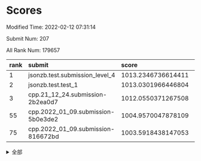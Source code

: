 # Scores

Modified Time: 2022-02-12 07:31:14

Submit Num: 207

All Rank Num: 179657

| rank |               submit               |       score        |       sigma        | pk_num |
| :--- | :--------------------------------- | :----------------- | :----------------- | :----- |
| 1    | jsonzb.test.submission_level_4     | 1013.2346736614411 | 0.8052291040913403 | 3470   |
| 2    | jsonzb.test.test_1                 | 1013.0301966446804 | 0.8261216171281962 | 3468   |
| 3    | cpp.21_12_24.submission-2b2ea0d7   | 1012.0550371267508 | 0.7755559888364579 | 3469   |
| 55   | cpp.2022_01_09.submission-5b0e3de2 | 1004.9570047878109 | 0.7244316117693353 | 3475   |
| 75   | cpp.2022_01_09.submission-816672bd | 1003.5918438147053 | 0.7163358840827884 | 3473   |


<details>
<summary>全部</summary>

| rank |                 submit                 |       score        |       sigma        | pk_num |
| :--- | :------------------------------------- | :----------------- | :----------------- | :----- |
| 1    | jsonzb.test.submission_level_4         | 1013.2346736614411 | 0.8052291040913403 | 3470   |
| 2    | jsonzb.test.test_1                     | 1013.0301966446804 | 0.8261216171281962 | 3468   |
| 3    | cpp.21_12_24.submission-2b2ea0d7       | 1012.0550371267508 | 0.7755559888364579 | 3469   |
| 4    | gobigger.level_3.submission_level_3_13 | 1011.5975126736708 | 0.77730363508465   | 3472   |
| 5    | gobigger.level_3.submission_level_3_40 | 1011.4148365470531 | 0.7958692400830734 | 3470   |
| 6    | gobigger.level_3.submission_level_3_7  | 1011.2442729952639 | 0.7575843495156481 | 3473   |
| 7    | gobigger.level_3.submission_level_3_20 | 1011.140484950502  | 0.7829898657791133 | 3468   |
| 8    | gobigger.level_3.submission_level_3_38 | 1011.1001720538692 | 0.7790618598658261 | 3470   |
| 9    | gobigger.level_3.submission_level_3_21 | 1011.0842681349329 | 0.7626964443267045 | 3472   |
| 10   | gobigger.level_3.submission_level_3_46 | 1011.0730608634469 | 0.7611899128563283 | 3465   |
| 11   | gobigger.level_3.submission_level_3_44 | 1010.8629243193599 | 0.7693639377385734 | 3472   |
| 12   | gobigger.level_3.submission_level_3_26 | 1010.5700498969311 | 0.7459340174426697 | 3472   |
| 13   | gobigger.level_3.submission_level_3_48 | 1010.540362066893  | 0.7675750849030925 | 3471   |
| 14   | gobigger.level_3.submission_level_3_28 | 1010.4800384971211 | 0.7628183898344436 | 3471   |
| 15   | gobigger.level_3.submission_level_3_11 | 1010.4514907991125 | 0.7710012409693188 | 3477   |
| 16   | gobigger.level_3.submission_level_3_45 | 1010.4133904305677 | 0.7656560166339279 | 3472   |
| 17   | gobigger.level_3.submission_level_3_18 | 1010.4068014453002 | 0.7421882265663086 | 3469   |
| 18   | gobigger.level_3.submission_level_3_8  | 1010.3627011876346 | 0.741139475208517  | 3475   |
| 19   | gobigger.level_3.submission_level_3_41 | 1010.3493060327231 | 0.7660204344088037 | 3473   |
| 20   | gobigger.level_3.submission_level_3_17 | 1010.3489332932545 | 0.757423090559107  | 3470   |
| 21   | gobigger.level_3.submission_level_3_16 | 1010.3351514742998 | 0.7693963229403249 | 3468   |
| 22   | gobigger.level_3.submission_level_3_14 | 1010.2648499900416 | 0.7495609982727041 | 3472   |
| 23   | gobigger.level_3.submission_level_3_29 | 1010.1771077150795 | 0.7700911133121287 | 3473   |
| 24   | gobigger.level_3.submission_level_3_9  | 1010.1609750699917 | 0.7656401274492786 | 3471   |
| 25   | gobigger.level_3.submission_level_3_15 | 1010.0602897723002 | 0.752240147868722  | 3473   |
| 26   | gobigger.level_3.submission_level_3_32 | 1010.0516891655174 | 0.7614632360323587 | 3469   |
| 27   | gobigger.level_3.submission_level_3_35 | 1010.0345056907253 | 0.7742142510185903 | 3473   |
| 28   | gobigger.level_3.submission_level_3_2  | 1009.9598986087442 | 0.7527994712880443 | 3475   |
| 29   | gobigger.level_3.submission_level_3_19 | 1009.9398151209323 | 0.7621727064563177 | 3471   |
| 30   | gobigger.level_3.submission_level_3_31 | 1009.9183534476227 | 0.7657783368193918 | 3471   |
| 31   | gobigger.level_3.submission_level_3_30 | 1009.9062961249244 | 0.7792818621562554 | 3473   |
| 32   | gobigger.level_3.submission_level_3_39 | 1009.8944811932905 | 0.7557436583702746 | 3471   |
| 33   | gobigger.level_3.submission_level_3_42 | 1009.8605557676404 | 0.7580008307401737 | 3471   |
| 34   | gobigger.level_3.submission_level_3_27 | 1009.8169016650725 | 0.7440969745547066 | 3469   |
| 35   | gobigger.level_3.submission_level_3_37 | 1009.7996183735316 | 0.7446524615151489 | 3472   |
| 36   | gobigger.level_3.submission_level_3_43 | 1009.7193825874584 | 0.7425335233306295 | 3471   |
| 37   | gobigger.level_3.submission_level_3_5  | 1009.7133633107885 | 0.7664684644353421 | 3474   |
| 38   | gobigger.level_3.submission_level_3_1  | 1009.6167144528007 | 0.7572348778322744 | 3472   |
| 39   | gobigger.level_3.submission_level_3_3  | 1009.546480212406  | 0.7477789160412865 | 3472   |
| 40   | gobigger.level_3.submission_level_3_34 | 1009.5175818459878 | 0.7501618366406859 | 3473   |
| 41   | gobigger.level_3.submission_level_3_23 | 1009.3214559295554 | 0.7398321717851414 | 3471   |
| 42   | gobigger.level_3.submission_level_3_12 | 1009.2776159185198 | 0.7572471729626027 | 3472   |
| 43   | gobigger.level_3.submission_level_3_36 | 1009.2691219988974 | 0.7484246341212116 | 3475   |
| 44   | gobigger.level_3.submission_level_3_24 | 1009.2028774478379 | 0.7172839212952318 | 3469   |
| 45   | gobigger.level_3.submission_level_3_25 | 1009.182081993474  | 0.7301055519182535 | 3473   |
| 46   | gobigger.level_3.submission_level_3_6  | 1009.0824040052611 | 0.738624911622916  | 3470   |
| 47   | gobigger.level_3.submission_level_3_22 | 1008.989968799789  | 0.7663295507683952 | 3473   |
| 48   | gobigger.level_3.submission_level_3_49 | 1008.9436472984121 | 0.7406288103623346 | 3473   |
| 49   | gobigger.level_3.submission_level_3_4  | 1008.7175360050379 | 0.7448176035664957 | 3476   |
| 50   | gobigger.level_3.submission_level_3_0  | 1008.6006381102441 | 0.7373465029777653 | 3472   |
| 51   | gobigger.level_3.submission_level_3_10 | 1008.5090180853067 | 0.7409644600616075 | 3473   |
| 52   | gobigger.level_3.submission_level_3_47 | 1008.400621795792  | 0.7329537405216747 | 3473   |
| 53   | gobigger.level_3.submission_level_3_33 | 1007.9026588634972 | 0.7396038012598131 | 3467   |
| 54   | gobigger.level_1.submission_level_1_34 | 1005.5389442299729 | 0.7458812840119879 | 3468   |
| 55   | cpp.2022_01_09.submission-5b0e3de2     | 1004.9570047878109 | 0.7244316117693353 | 3475   |
| 56   | gobigger.level_1.submission_level_1_35 | 1004.6032898155837 | 0.7273132020475206 | 3469   |
| 57   | gobigger.level_1.submission_level_1_9  | 1004.370551635601  | 0.7166852592593552 | 3470   |
| 58   | gobigger.level_1.submission_level_1_19 | 1004.3108863422393 | 0.7184002145917536 | 3472   |
| 59   | gobigger.level_1.submission_level_1_36 | 1004.1869141983635 | 0.7124809392080185 | 3470   |
| 60   | gobigger.level_1.submission_level_1_5  | 1004.1316400615408 | 0.7196578039745198 | 3472   |
| 61   | gobigger.level_1.submission_level_1_20 | 1004.1212238746962 | 0.7172296683461693 | 3475   |
| 62   | gobigger.level_1.submission_level_1_37 | 1004.1188511855115 | 0.7114166607212443 | 3470   |
| 63   | gobigger.level_1.submission_level_1_30 | 1004.068790681406  | 0.719096253566445  | 3476   |
| 64   | gobigger.level_1.submission_level_1_16 | 1004.0505697426526 | 0.7237463343929826 | 3467   |
| 65   | gobigger.level_1.submission_level_1_22 | 1004.010270425366  | 0.7184261707136181 | 3467   |
| 66   | gobigger.level_1.submission_level_1_4  | 1003.9581542867605 | 0.7096761273167551 | 3470   |
| 67   | gobigger.level_1.submission_level_1_39 | 1003.949242817555  | 0.7258236042750638 | 3475   |
| 68   | gobigger.level_1.submission_level_1_21 | 1003.9449122049588 | 0.7111274789586112 | 3472   |
| 69   | gobigger.level_1.submission_level_1_23 | 1003.9157139059022 | 0.7047017164720262 | 3467   |
| 70   | gobigger.level_1.submission_level_1_15 | 1003.9028861752683 | 0.7268369894355659 | 3471   |
| 71   | gobigger.level_1.submission_level_1_33 | 1003.7195254399034 | 0.7105578096934825 | 3470   |
| 72   | gobigger.level_1.submission_level_1_6  | 1003.6262132403084 | 0.7168027271854165 | 3468   |
| 73   | gobigger.level_1.submission_level_1_28 | 1003.6125715448296 | 0.7295270877923896 | 3471   |
| 74   | gobigger.level_1.submission_level_1_29 | 1003.6118355600572 | 0.7247795504603332 | 3468   |
| 75   | cpp.2022_01_09.submission-816672bd     | 1003.5918438147053 | 0.7163358840827884 | 3473   |
| 76   | gobigger.level_1.submission_level_1_8  | 1003.4642293966155 | 0.7155908289591777 | 3471   |
| 77   | gobigger.level_1.submission_level_1_11 | 1003.2958676405242 | 0.7115082141730487 | 3474   |
| 78   | gobigger.level_1.submission_level_1_14 | 1003.2828221794504 | 0.7122060860359078 | 3471   |
| 79   | gobigger.level_1.submission_level_1_48 | 1003.2770356247107 | 0.7282684997198322 | 3477   |
| 80   | gobigger.level_1.submission_level_1_45 | 1003.24014885287   | 0.7239817076832933 | 3469   |
| 81   | gobigger.level_1.submission_level_1_1  | 1003.1868155458808 | 0.720168246952443  | 3469   |
| 82   | gobigger.level_1.submission_level_1_47 | 1003.1776627167902 | 0.7283025250272946 | 3475   |
| 83   | gobigger.level_1.submission_level_1_10 | 1003.1588767759657 | 0.7299469158720053 | 3473   |
| 84   | gobigger.level_1.submission_level_1_3  | 1003.1560382388159 | 0.7205951005008917 | 3469   |
| 85   | gobigger.level_1.submission_level_1_43 | 1003.1221747363811 | 0.7216483891266668 | 3473   |
| 86   | gobigger.level_1.submission_level_1_18 | 1003.1201800887541 | 0.7095636624246734 | 3476   |
| 87   | gobigger.level_1.submission_level_1_41 | 1003.1056935527806 | 0.714361636445265  | 3472   |
| 88   | gobigger.level_1.submission_level_1_40 | 1003.1039221558286 | 0.7128523670635452 | 3470   |
| 89   | gobigger.level_1.submission_level_1_25 | 1003.0131780207029 | 0.7170764065266092 | 3469   |
| 90   | gobigger.level_1.submission_level_1_32 | 1002.8148782331392 | 0.7193717354835819 | 3474   |
| 91   | gobigger.level_1.submission_level_1_24 | 1002.7984985426    | 0.7104464053573173 | 3474   |
| 92   | gobigger.level_1.submission_level_1_49 | 1002.646767863184  | 0.7088148597815526 | 3468   |
| 93   | gobigger.level_1.submission_level_1_31 | 1002.6203851794505 | 0.7067407492828552 | 3470   |
| 94   | gobigger.level_1.submission_level_1_38 | 1002.4458109875546 | 0.7182008373979482 | 3469   |
| 95   | gobigger.level_1.submission_level_1_44 | 1002.3960274709987 | 0.7284715610731538 | 3473   |
| 96   | gobigger.level_1.submission_level_1_46 | 1002.3955546122163 | 0.7206853386271351 | 3474   |
| 97   | gobigger.level_1.submission_level_1_13 | 1002.2838712423301 | 0.7173476146027028 | 3474   |
| 98   | gobigger.level_1.submission_level_1_26 | 1002.2765054946457 | 0.7107008259670663 | 3466   |
| 99   | gobigger.level_1.submission_level_1_0  | 1002.2682655922166 | 0.7147864320903375 | 3475   |
| 100  | gobigger.level_1.submission_level_1_27 | 1002.1683908721352 | 0.721867051283678  | 3471   |
| 101  | gobigger.level_1.submission_level_1_2  | 1002.1016224625329 | 0.7131821707556342 | 3472   |
| 102  | gobigger.level_1.submission_level_1_42 | 1002.0355501701223 | 0.7060465444196998 | 3473   |
| 103  | gobigger.level_1.submission_level_1_17 | 1001.9801205668417 | 0.704118605660729  | 3476   |
| 104  | gobigger.level_1.submission_level_1_12 | 1001.970354974217  | 0.7253256050953549 | 3473   |
| 105  | gobigger.level_1.submission_level_1_7  | 1001.6377123635494 | 0.7094572853167372 | 3469   |
| 106  | gobigger.random.submission_random_7    | 997.737997496729   | 0.7076912289606949 | 3473   |
| 107  | gobigger.random.submission_random_15   | 997.6017472462884  | 0.7166138334129204 | 3472   |
| 108  | gobigger.random.submission_random_2    | 997.3014485944268  | 0.7041552993918919 | 3474   |
| 109  | gobigger.random.submission_random_36   | 997.1768289244741  | 0.6979701390337886 | 3476   |
| 110  | gobigger.random.submission_random_0    | 996.9635205618193  | 0.6975300432656342 | 3473   |
| 111  | gobigger.random.submission_random_5    | 996.9267319210297  | 0.7137790034973098 | 3468   |
| 112  | gobigger.random.submission_random_24   | 996.8858381371479  | 0.7154655549128909 | 3468   |
| 113  | gobigger.random.submission_random_13   | 996.8703017299168  | 0.7245589238825085 | 3472   |
| 114  | gobigger.random.submission_random_16   | 996.8098787735532  | 0.7017240479584567 | 3468   |
| 115  | gobigger.random.submission_random_39   | 996.8043970239728  | 0.703870974553559  | 3478   |
| 116  | gobigger.random.submission_random_6    | 996.6759438819907  | 0.7095419451557734 | 3470   |
| 117  | gobigger.random.submission_random_3    | 996.5658297112794  | 0.7094062229826177 | 3472   |
| 118  | gobigger.random.submission_random_18   | 996.5136677106934  | 0.7188976951489591 | 3474   |
| 119  | gobigger.random.submission_random_48   | 996.5035088483602  | 0.7010235946604428 | 3469   |
| 120  | gobigger.random.submission_random_19   | 996.4664152819635  | 0.718578959953012  | 3471   |
| 121  | gobigger.random.submission_random_4    | 996.4252732125339  | 0.7074294085677052 | 3467   |
| 122  | gobigger.random.submission_random_29   | 996.409147470534   | 0.7107793006724109 | 3471   |
| 123  | gobigger.random.submission_random_1    | 996.2946820067942  | 0.7096396368047437 | 3467   |
| 124  | gobigger.random.submission_random_44   | 996.2239411258682  | 0.7186713831474386 | 3471   |
| 125  | gobigger.random.submission_random_33   | 996.2144848133611  | 0.7098651626189297 | 3476   |
| 126  | gobigger.random.submission_random_11   | 996.1635312930838  | 0.7142176777632087 | 3469   |
| 127  | gobigger.random.submission_random_32   | 996.0976281975184  | 0.7214338470702093 | 3473   |
| 128  | gobigger.random.submission_random_21   | 996.0714033184073  | 0.7030043585358472 | 3473   |
| 129  | gobigger.random.submission_random_35   | 995.990126623981   | 0.7088465176210341 | 3472   |
| 130  | gobigger.random.submission_random_30   | 995.9652329109348  | 0.7174710662729653 | 3473   |
| 131  | gobigger.random.submission_random_25   | 995.9351886012968  | 0.7079222313566145 | 3470   |
| 132  | gobigger.random.submission_random_43   | 995.9319071467761  | 0.7073859573714298 | 3476   |
| 133  | gobigger.random.submission_random_26   | 995.7743853552553  | 0.7109203091036167 | 3469   |
| 134  | gobigger.random.submission_random_28   | 995.7379212546969  | 0.7237539819626349 | 3473   |
| 135  | gobigger.random.submission_random_40   | 995.7348041027703  | 0.7167796906071469 | 3468   |
| 136  | gobigger.random.submission_random_23   | 995.7209558452827  | 0.7022659827217947 | 3471   |
| 137  | gobigger.random.submission_random_14   | 995.6767283722348  | 0.7139479510915064 | 3475   |
| 138  | gobigger.random.submission_random_37   | 995.6681295376513  | 0.7006080115592538 | 3471   |
| 139  | gobigger.random.submission_random_27   | 995.6138500692105  | 0.7110234326591333 | 3473   |
| 140  | gobigger.random.submission_random_22   | 995.528798355981   | 0.714494604715298  | 3474   |
| 141  | gobigger.random.submission_random_9    | 995.5147575703809  | 0.7110167363969717 | 3470   |
| 142  | gobigger.random.submission_random_17   | 995.4642625637845  | 0.699995326970604  | 3470   |
| 143  | gobigger.random.submission_random_8    | 995.4347900766809  | 0.710113311703383  | 3466   |
| 144  | gobigger.random.submission_random_45   | 995.416027343052   | 0.7198154680893882 | 3470   |
| 145  | gobigger.random.submission_random_41   | 995.3695116294941  | 0.7145892920581945 | 3472   |
| 146  | gobigger.random.submission_random_42   | 995.3590714393572  | 0.7093107488106815 | 3474   |
| 147  | gobigger.random.submission_random_49   | 995.2766531476573  | 0.7160806415048145 | 3474   |
| 148  | gobigger.random.submission_random_34   | 995.13844928128    | 0.722241865338553  | 3472   |
| 149  | gobigger.random.submission_random_47   | 995.0900962580898  | 0.7140159059718707 | 3476   |
| 150  | gobigger.random.submission_random_38   | 994.8948237721116  | 0.7144405701456298 | 3467   |
| 151  | gobigger.random.submission_random_10   | 994.8621036874388  | 0.7067357846291357 | 3471   |
| 152  | gobigger.random.submission_random_20   | 994.7119580253076  | 0.7081883289860299 | 3468   |
| 153  | gobigger.random.submission_random_46   | 994.3921204856624  | 0.7096042845806958 | 3472   |
| 154  | gobigger.random.submission_random_12   | 994.3307233553053  | 0.7258346541876237 | 3470   |
| 155  | gobigger.random.submission_random_31   | 993.8359505654739  | 0.7276918889933683 | 3471   |
| 156  | gobigger.level_2.submission_level_2_5  | 993.8346557981782  | 0.728215581620955  | 3472   |
| 157  | gobigger.level_2.submission_level_2_35 | 993.6336404309906  | 0.755290910856258  | 3473   |
| 158  | gobigger.level_2.submission_level_2_1  | 993.4785084943999  | 0.7513892804770971 | 3474   |
| 159  | gobigger.level_2.submission_level_2_27 | 993.3027645815412  | 0.7362495178190535 | 3472   |
| 160  | gobigger.level_2.submission_level_2_45 | 993.144544281429   | 0.7301334169724324 | 3473   |
| 161  | gobigger.level_2.submission_level_2_17 | 993.0811463572383  | 0.7347436494843592 | 3471   |
| 162  | gobigger.level_2.submission_level_2_10 | 993.0340181110198  | 0.7419565624292535 | 3475   |
| 163  | gobigger.level_2.submission_level_2_20 | 993.0079347662794  | 0.7319662545336459 | 3475   |
| 164  | gobigger.level_2.submission_level_2_18 | 992.9914016118662  | 0.7498115795068466 | 3468   |
| 165  | gobigger.level_2.submission_level_2_14 | 992.8993158369866  | 0.731076057576893  | 3473   |
| 166  | gobigger.level_2.submission_level_2_38 | 992.80227974381    | 0.7391820627567062 | 3471   |
| 167  | gobigger.level_2.submission_level_2_39 | 992.7969637471681  | 0.7494301158374606 | 3471   |
| 168  | gobigger.level_2.submission_level_2_16 | 992.753384336905   | 0.7257691074606338 | 3473   |
| 169  | gobigger.level_2.submission_level_2_6  | 992.7497966175674  | 0.7437559141631804 | 3475   |
| 170  | gobigger.level_2.submission_level_2_42 | 992.559484115334   | 0.739940273636688  | 3469   |
| 171  | gobigger.level_2.submission_level_2_25 | 992.5557718457694  | 0.7303937483499974 | 3469   |
| 172  | gobigger.level_2.submission_level_2_41 | 992.5184915641646  | 0.7499620907664221 | 3478   |
| 173  | gobigger.level_2.submission_level_2_9  | 992.4548914926722  | 0.7466739867333768 | 3469   |
| 174  | gobigger.level_2.submission_level_2_49 | 992.4421374820367  | 0.7627690990061414 | 3474   |
| 175  | gobigger.level_2.submission_level_2_47 | 992.264131748106   | 0.7289405056033583 | 3473   |
| 176  | gobigger.level_2.submission_level_2_40 | 992.255302578167   | 0.7407921390720448 | 3472   |
| 177  | gobigger.level_2.submission_level_2_4  | 992.2483124093316  | 0.7438745476354176 | 3476   |
| 178  | gobigger.level_2.submission_level_2_13 | 992.2241585805401  | 0.7419047822656062 | 3466   |
| 179  | gobigger.level_2.submission_level_2_37 | 992.1548875176776  | 0.7567027281311911 | 3472   |
| 180  | gobigger.level_2.submission_level_2_44 | 992.1099487150396  | 0.7579305166899577 | 3474   |
| 181  | gobigger.level_2.submission_level_2_24 | 992.0796790825094  | 0.7446261400573538 | 3474   |
| 182  | gobigger.level_2.submission_level_2_12 | 992.0489658408964  | 0.772487017401565  | 3472   |
| 183  | gobigger.level_2.submission_level_2_32 | 992.017585987995   | 0.7440128271165786 | 3472   |
| 184  | gobigger.level_2.submission_level_2_19 | 991.9455822168366  | 0.7494726049433819 | 3473   |
| 185  | gobigger.level_2.submission_level_2_30 | 991.928196672762   | 0.749070988414673  | 3469   |
| 186  | gobigger.level_2.submission_level_2_48 | 991.8738491990557  | 0.7449823997401934 | 3469   |
| 187  | gobigger.level_2.submission_level_2_43 | 991.7466776557927  | 0.7543347480139632 | 3470   |
| 188  | gobigger.level_2.submission_level_2_3  | 991.563648130779   | 0.7489807555308218 | 3472   |
| 189  | gobigger.level_2.submission_level_2_46 | 991.5572212861991  | 0.7689522842765004 | 3468   |
| 190  | gobigger.level_2.submission_level_2_23 | 991.529311025269   | 0.7619150047240284 | 3469   |
| 191  | gobigger.level_2.submission_level_2_22 | 991.5027986037362  | 0.7474781341922819 | 3475   |
| 192  | gobigger.level_2.submission_level_2_34 | 991.3837045001515  | 0.7535128961140188 | 3471   |
| 193  | gobigger.level_2.submission_level_2_26 | 991.3675622348159  | 0.7431706127767704 | 3469   |
| 194  | gobigger.level_2.submission_level_2_36 | 991.325322781183   | 0.7497935918073383 | 3470   |
| 195  | gobigger.level_2.submission_level_2_31 | 991.2930317381663  | 0.7252712390556502 | 3476   |
| 196  | gobigger.level_2.submission_level_2_2  | 991.2775885643559  | 0.7504436239168003 | 3474   |
| 197  | gobigger.level_2.submission_level_2_0  | 991.1785552108769  | 0.7555256044302869 | 3478   |
| 198  | gobigger.level_2.submission_level_2_15 | 991.1669310849494  | 0.7565161546464374 | 3468   |
| 199  | gobigger.level_2.submission_level_2_28 | 991.0104004340722  | 0.748033522572484  | 3470   |
| 200  | gobigger.level_2.submission_level_2_8  | 990.7586495651998  | 0.7550634397126457 | 3470   |
| 201  | gobigger.level_2.submission_level_2_21 | 990.7019492898014  | 0.7555445115984405 | 3479   |
| 202  | gobigger.level_2.submission_level_2_29 | 990.5625228451783  | 0.7493834589079161 | 3476   |
| 203  | gobigger.level_2.submission_level_2_7  | 990.5304264764687  | 0.780385602381435  | 3472   |
| 204  | gobigger.level_2.submission_level_2_33 | 990.0884658548974  | 0.7626382844094686 | 3472   |
| 205  | gobigger.level_2.submission_level_2_11 | 990.0666346596948  | 0.7654693865811677 | 3468   |
| 206  | gobigger.none.submission_none_1        | 979.7532206288856  | 1.2292992613603908 | 3475   |
| 207  | gobigger.none.submission_none_0        | 976.1030795656245  | 1.3704287201527618 | 3474   |

</details>